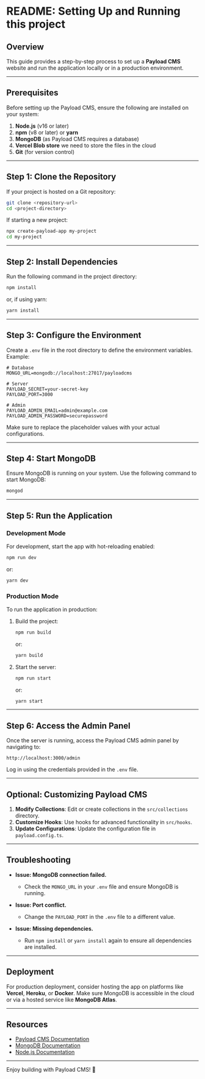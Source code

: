 # README: Setting Up and Running this project

## Overview
This guide provides a step-by-step process to set up a **Payload CMS** website and run the application locally or in a production environment.

---

## Prerequisites
Before setting up the Payload CMS, ensure the following are installed on your system:

1. **Node.js** (v16 or later)
2. **npm** (v8 or later) or **yarn**
3. **MongoDB** (as Payload CMS requires a database)
3. **Vercel Blob store** we need to store the files in the cloud
4. **Git** (for version control)

---

## Step 1: Clone the Repository

If your project is hosted on a Git repository:
```bash
git clone <repository-url>
cd <project-directory>
```

If starting a new project:
```bash
npx create-payload-app my-project
cd my-project
```

---

## Step 2: Install Dependencies
Run the following command in the project directory:
```bash
npm install
```
or, if using yarn:
```bash
yarn install
```

---

## Step 3: Configure the Environment
Create a `.env` file in the root directory to define the environment variables. Example:
```dotenv
# Database
MONGO_URL=mongodb://localhost:27017/payloadcms

# Server
PAYLOAD_SECRET=your-secret-key
PAYLOAD_PORT=3000

# Admin
PAYLOAD_ADMIN_EMAIL=admin@example.com
PAYLOAD_ADMIN_PASSWORD=securepassword
```

Make sure to replace the placeholder values with your actual configurations.

---

## Step 4: Start MongoDB
Ensure MongoDB is running on your system. Use the following command to start MongoDB:
```bash
mongod
```

---

## Step 5: Run the Application

### Development Mode
For development, start the app with hot-reloading enabled:
```bash
npm run dev
```
or:
```bash
yarn dev
```

### Production Mode
To run the application in production:
1. Build the project:
   ```bash
   npm run build
   ```
   or:
   ```bash
   yarn build
   ```

2. Start the server:
   ```bash
   npm run start
   ```
   or:
   ```bash
   yarn start
   ```

---

## Step 6: Access the Admin Panel
Once the server is running, access the Payload CMS admin panel by navigating to:
```
http://localhost:3000/admin
```
Log in using the credentials provided in the `.env` file.

---

## Optional: Customizing Payload CMS
1. **Modify Collections**: Edit or create collections in the `src/collections` directory.
2. **Customize Hooks**: Use hooks for advanced functionality in `src/hooks`.
3. **Update Configurations**: Update the configuration file in `payload.config.ts`.

---

## Troubleshooting
- **Issue: MongoDB connection failed.**
  - Check the `MONGO_URL` in your `.env` file and ensure MongoDB is running.

- **Issue: Port conflict.**
  - Change the `PAYLOAD_PORT` in the `.env` file to a different value.

- **Issue: Missing dependencies.**
  - Run `npm install` or `yarn install` again to ensure all dependencies are installed.

---

## Deployment
For production deployment, consider hosting the app on platforms like **Vercel**, **Heroku**, or **Docker**. Make sure MongoDB is accessible in the cloud or via a hosted service like **MongoDB Atlas**.

---

## Resources
- [Payload CMS Documentation](https://payloadcms.com/docs)
- [MongoDB Documentation](https://www.mongodb.com/docs)
- [Node.js Documentation](https://nodejs.org/en/docs)

---

Enjoy building with Payload CMS! 🎉
